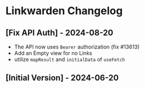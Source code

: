 # Linkwarden Changelog

## [Fix API Auth] - 2024-08-20

- The API now uses `Bearer` authorization (fix #13613)
- Add an Empty view for no Links
- utilize `mapResult` and `initialData` of `useFetch`

## [Initial Version] - 2024-06-20
